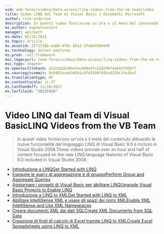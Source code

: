 ```yaml
---
uid: web-forms/videos/data-access/linq-videos-from-the-vb-team/index
title: Video LINQ dal Team di Visual Basic | Documenti Microsoft
author: rick-anderson
description: In questi video forniscono un'ora e il metà del contenuto attivando le nuove funzionalità del linguaggio LINQ di Visual Basic 9.0 è incluso in Visual Studio 2008.
ms.author: aspnetcontent
manager: wpickett
ms.date: 02/24/2012
ms.topic: article
ms.assetid: 257373bb-eab0-47bc-b5a2-37a9e91666d6
ms.technology: dotnet-webforms
ms.prod: .net-framework
msc.legacyurl: /web-forms/videos/data-access/linq-videos-from-the-vb-team
msc.type: chapter
ms.openlocfilehash: a33cb02630be7ec688e4fce3d290f4a692f958ff
ms.sourcegitcommit: 9a9483aceb34591c97451997036a9120c3fe2baf
ms.translationtype: HT
ms.contentlocale: it-IT
ms.lasthandoff: 11/10/2017
ms.locfileid: "26525920"
---
```

<a name="linq-videos-from-the-vb-team"></a><span data-ttu-id="3d77e-103">Video LINQ dal Team di Visual Basic</span><span class="sxs-lookup"><span data-stu-id="3d77e-103">LINQ Videos from the VB Team</span></span>
====================
> <span data-ttu-id="3d77e-104">In questi video forniscono un'ora e il metà del contenuto attivando le nuove funzionalità del linguaggio LINQ di Visual Basic 9.0 è incluso in Visual Studio 2008.</span><span class="sxs-lookup"><span data-stu-id="3d77e-104">These videos provide over an hour and half of content focused on the new LINQ language features of Visual Basic 9.0 included in Visual Studio 2008.</span></span>


- [<span data-ttu-id="3d77e-105">Introduzione a LINQ</span><span class="sxs-lookup"><span data-stu-id="3d77e-105">Get Started with LINQ</span></span>](how-do-i-get-started-with-linq.md)
- [<span data-ttu-id="3d77e-106">Eseguire le query di aggregazione e di gruppo</span><span class="sxs-lookup"><span data-stu-id="3d77e-106">Perform Group and Aggregate Queries</span></span>](how-do-i-perform-group-and-aggregate-queries.md)
- [<span data-ttu-id="3d77e-107">Aggiornare i progetti di Visual Basic per abilitare LINQ</span><span class="sxs-lookup"><span data-stu-id="3d77e-107">Upgrade Visual Basic Projects to Enable LINQ</span></span>](how-do-i-upgrade-visual-basic-projects-to-enable-linq.md)
- [<span data-ttu-id="3d77e-108">Introduzione a LINQ to XML</span><span class="sxs-lookup"><span data-stu-id="3d77e-108">Get Started with LINQ to XML</span></span>](how-do-i-get-started-with-linq-to-xml.md)
- [<span data-ttu-id="3d77e-109">Abilitare IntelliSense XML e usare gli spazi dei nomi XML</span><span class="sxs-lookup"><span data-stu-id="3d77e-109">Enable XML IntelliSense and Use XML Namespaces</span></span>](how-do-i-enable-xml-intellisense-and-use-xml-namespaces.md)
- [<span data-ttu-id="3d77e-110">Creare documenti XML dai dati SQL</span><span class="sxs-lookup"><span data-stu-id="3d77e-110">Create XML Documents from SQL Data</span></span>](how-do-i-create-xml-documents-from-sql-data.md)
- [<span data-ttu-id="3d77e-111">Creazione di fogli di calcolo di Excel tramite LINQ to XML</span><span class="sxs-lookup"><span data-stu-id="3d77e-111">Create Excel Spreadsheets using LINQ to XML</span></span>](how-do-i-create-excel-spreadsheets-using-linq-to-xml.md)
